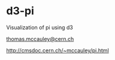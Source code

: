 # d3-pi
Visualization of pi using d3

thomas.mccauley@cern.ch

http://cmsdoc.cern.ch/~mccauley/pi.html

